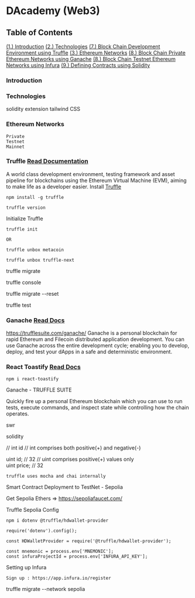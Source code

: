 # DAcademy (Web3)

## Table of Contents

[(1.) Introduction](#introduction)
[(2.) Technologies](#introduction)
[(7.) Block Chain Development Environment using Truffle](#introduction)
[(3.) Ethereum Networks](#introduction)
[(8.) Block Chain Private Ethereum Networks using Ganache](#introduction)
[(8.) Block Chain Testnet Ethereum Networks using Infura](#introduction)
[(9.) Defining Contracts using Solidity](#introduction)

### Introduction

### Technologies

solidity extension
tailwind CSS

### Ethereum Networks

    Private
    Testnet
    Mainnet  

### Truffle [Read Documentation](https://trufflesuite.com/docs/truffle/)

A world class development environment, testing framework and asset pipeline for blockchains using the Ethereum Virtual Machine (EVM), aiming to make life as a developer easier.
Install [Truffle](https://trufflesuite.com/docs/truffle/how-to/install/)

    npm install -g truffle

    truffle version

Initialize Truffle

    truffle init

    OR

    truffle unbox metacoin

    truffle unbox truffle-next

truffle migrate

truffle console

truffle migrate --reset

truffle test

### Ganache [Read Docs](https://trufflesuite.com/docs/ganache/)

https://trufflesuite.com/ganache/
Ganache is a personal blockchain for rapid Ethereum and Filecoin distributed application development. You can use Ganache across the entire development cycle; enabling you to develop, deploy, and test your dApps in a safe and deterministic environment.

### React Toastify [Read Docs](https://www.npmjs.com/package/react-toastify)

    npm i react-toastify


Ganache - TRUFFLE SUITE

Quickly fire up a personal Ethereum blockchain which you can use to run tests, execute commands, and inspect state while controlling how the chain operates.

swr


solidity 

// int id // int comprises both positive(+) and negative(-)

uint id; // 32 // uint comprises positive(+) values only  
    uint price; // 32

    truffle uses mocha and chai internally

Smart Contract Deployment to TestNet - Sepolia

Get Sepolia Ethers => https://sepoliafaucet.com/

Truffle Sepolia Config

    npm i dotenv @truffle/hdwallet-provider 

    require('dotenv').config();

    const HDWalletProvider = require('@truffle/hdwallet-provider');

    const mnemonic = process.env['MNEMONIC'];
    const infuraProjectId = process.env['INFURA_API_KEY'];


Setting up Infura

    Sign up : https://app.infura.io/register

truffle migrate --network sepolia